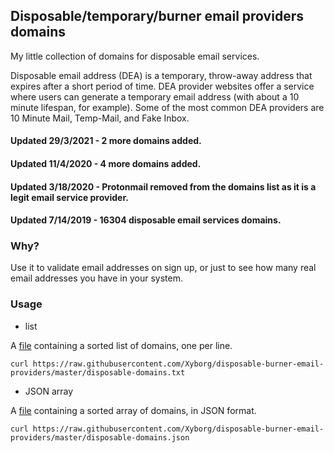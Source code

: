 ## Disposable/temporary/burner email providers domains

My little collection of domains for disposable email services.

Disposable email address (DEA) is a temporary, throw-away address that expires after a short period of time. DEA provider websites offer a service where users can generate a temporary email address (with about a 10 minute lifespan, for example). Some of the most common DEA providers are 10 Minute Mail, Temp-Mail, and Fake Inbox.

#### Updated 29/3/2021 - 2 more domains added.
#### Updated 11/4/2020 - 4 more domains added.
#### Updated 3/18/2020 - Protonmail removed from the domains list as it is a legit email service provider.
#### Updated 7/14/2019 - 16304 disposable email services domains.

### Why?

Use it to validate email addresses on sign up, or just to see how many real email addresses you have in your system.

### Usage

* list

A [file](https://raw.githubusercontent.com/Xyborg/disposable-burner-email-providers/master/disposable-domains.txt)
containing a sorted list of domains, one per line.

```
curl https://raw.githubusercontent.com/Xyborg/disposable-burner-email-providers/master/disposable-domains.txt
```

* JSON array

A [file](https://raw.githubusercontent.com/Xyborg/disposable-burner-email-providers/master/disposable-domains.json)
containing a sorted array of domains, in JSON format.

```
curl https://raw.githubusercontent.com/Xyborg/disposable-burner-email-providers/master/disposable-domains.json
```
